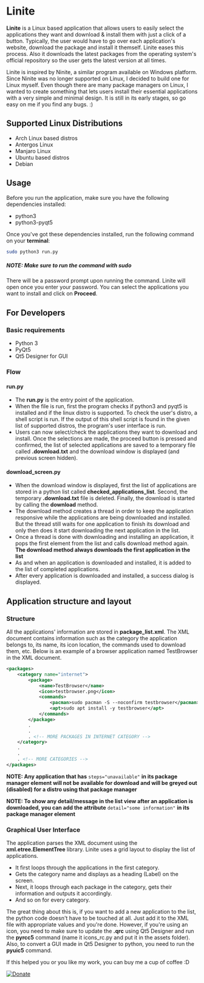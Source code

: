 # Linite
**Linite** is a Linux based application that allows users to easily select the applications they want and download & install them with just a click of a button. Typically, the user would have to go over each application's website, download the package and install it themself. Linite eases this process. Also it downloads the latest packages from the operating system's official repository so the user gets the latest version at all times.

Linite is inspired by Ninite, a similar program available on Windows platform. Since Ninite was no longer supported on Linux, I decided to build one for Linux myself. Even though there are many package managers on Linux, I wanted to create something that lets users install their essential applications with a very simple and minimal design. It is still in its early stages, so go easy on me if you find any bugs. :)

## Supported Linux Distributions
- Arch Linux based distros
- Antergos Linux
- Manjaro Linux
- Ubuntu based distros
- Debian

## Usage
Before you run the application, make sure you have the following dependencies installed:
- python3
- python3-pyqt5

Once you've got these dependencies installed, run the following command on your **terminal**:
```bash
sudo python3 run.py
```
##### **NOTE: Make sure to run the command with sudo**
There will be a password prompt upon running the command. Linite will open once you enter your password. You can select the applications you want to install and click on **Proceed**.

## For Developers
### Basic requirements
- Python 3
- PyQt5
- Qt5 Designer for GUI

### Flow
#### run.py
- The **run.py** is the entry point of the application.
- When the file is run, first the program checks if python3 and pyqt5 is installed and if the linux distro is supported. To check the user's distro, a shell script is run. If the output of this shell script is found in the given list of supported distros, the program's user interface is run.
- Users can now select/check the applications they want to download and install. Once the selections are made, the proceed button is pressed and confirmed, the list of selected applications are saved to a temporary file called **.download.txt** and the download window is displayed (and previous screen hidden).
#### download_screen.py
- When the download window is displayed, first the list of applications are stored in a python list called **checked_applications_list**. Second, the temporary **.download.txt** file is deleted. Finally, the download is started by calling the **download** method.
- The download method creates a thread in order to keep the application responsive while the applications are being downloaded and installed. But the thread still waits for one application to finish its download and only then does it start downloading the next application in the list.
- Once a thread is done with downloading and installing an application, it pops the first element from the list and calls download method again. **The download method always downloads the first application in the list**
- As and when an application is downloaded and installed, it is added to the list of completed applications.
- After every application is downloaded and installed, a success dialog is displayed.

## Application structure and layout
### Structure
All the applications' information are stored in **package_list.xml**. The XML document contains information such as the category the application belongs to, its name, its icon location, the commands used to download them, etc. Below is an example of a browser application named TestBrowser in the XML document.

```XML
<packages>
    <category name="internet">
        <package>
            <name>TestBrowser</name>
            <icon>testbrowser.png</icon>
            <commands>
                <pacman>sudo pacman -S --noconfirm testbrowser</pacman>
                <apt>sudo apt install -y testbrowser</apt>
            </commands>
        </package>
        .
        .
        . <!-- MORE PACKAGES IN INTERNET CATEGORY -->
    </category>
    .
    .
    . <!-- MORE CATEGORIES -->
</packages>
```

**NOTE: Any application that has** `steps="unavailable"` **in its package manager element will not be available for download and will be greyed out (disabled) for a distro using that package manager**

**NOTE: To show any detail/message in the list view after an application is downloaded, you can add the attribute** `detail="some information"` **in its package manager element**

### Graphical User Interface
The application parses the XML document using the **xml.etree.ElementTree** library. Linite uses a grid layout to display the list of applications.
- It first loops through the applications in the first category.
- Gets the category name and displays as a heading (Label) on the screen.
- Next, it loops through each package in the category, gets their information and outputs it accordingly.
- And so on for every category.
 
The great thing about this is, if you want to add a new application to the list, the python code doesn't have to be touched at all. Just add it to the XML file with appropriate values and you're done. However, if you're using an icon, you need to make sure to update the **.qrc** using Qt5 Designer and run the **pyrcc5** command (name it icons_rc.py and put it in the assets folder). Also, to convert a GUI made in Qt5 Designer to python, you need to run the **pyuic5** command.

If this helped you or you like my work, you can buy me a cup of coffee :D

[![Donate](https://www.paypalobjects.com/en_US/i/btn/btn_donateCC_LG.gif)](https://www.paypal.com/cgi-bin/webscr?cmd=_s-xclick&hosted_button_id=PEPT6HT2AHDXW)
